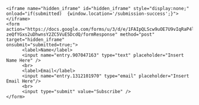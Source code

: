 <script type="text/javascript">var submitted=false;</script>
    <iframe name="hidden_iframe" id="hidden_iframe" style="display:none;" onload="if(submitted)  {window.location='/submission-success';}"></iframe>
    <form action="https://docs.google.com/forms/u/3/d/e/1FAIpQLScw9uOE7U9vIqRaP4lu5-zeQfYGxs2uDhwnsY2ZC5VuE5DcdQ/formResponse" method="post" target="hidden_iframe"
    onsubmit="submitted=true;">
          <label>Name</label>
          <input name="entry.907047163" type="text" placeholder="Insert Name Here" />
          <br>
          <label>Email</label>
          <input name="entry.1312101970" type="email" placeholder="Insert Email Here"/>
          <br>
          <input type="submit" value="Subscribe" />
    </form>
